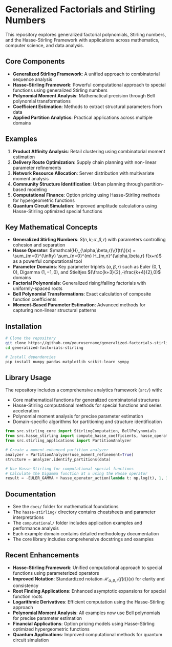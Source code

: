 # Generalized Factorials and Stirling Numbers

This repository explores generalized factorial polynomials, Stirling numbers, and the Hasse-Stirling Framework with applications across mathematics, computer science, and data analysis.

## Core Components

- **Generalized Stirling Framework**: A unified approach to combinatorial sequence analysis
- **Hasse-Stirling Framework**: Powerful computational approach to special functions using generalized Stirling numbers
- **Polynomial Moment Analysis**: Mathematical precision through Bell polynomial transformations
- **Coefficient Estimation**: Methods to extract structural parameters from data
- **Applied Partition Analytics**: Practical applications across multiple domains

## Examples

1. **Product Affinity Analysis**: Retail clustering using combinatorial moment estimation
2. **Delivery Route Optimization**: Supply chain planning with non-linear parameter refinements
3. **Network Resource Allocation**: Server distribution with multivariate moment analysis
4. **Community Structure Identification**: Urban planning through partition-based modeling
5. **Computational Finance**: Option pricing using Hasse-Stirling methods for hypergeometric functions
6. **Quantum Circuit Simulation**: Improved amplitude calculations using Hasse-Stirling optimized special functions

## Key Mathematical Concepts

- **Generalized Stirling Numbers**: $S(n,k;\alpha,\beta,r)$ with parameters controlling cohesion and separation
- **Hasse Operator**: $\mathcal{H}_{\alpha,\beta,r}\{f(t)\}(x) = \sum_{m=0}^{\infty} \sum_{n=0}^{m} H_{m,n}^{\alpha,\beta,r} f(x+n)$ as a powerful computational tool
- **Parameter Domains**: Key parameter triplets $(\alpha,\beta,r)$ such as Euler $(0,1,0)$, Digamma $(1,-1,0)$, and Stieltjes $(\frac{k+3}{2},-\frac{k+4}{2},0)$ domains
- **Factorial Polynomials**: Generalized rising/falling factorials with uniformly-spaced roots
- **Bell Polynomial Transformations**: Exact calculation of composite function coefficients
- **Moment-Based Parameter Estimation**: Advanced methods for capturing non-linear structural patterns

## Installation

```bash
# Clone the repository
git clone https://github.com/yourusername/generalized-factorials-stirling.git
cd generalized-factorials-stirling

# Install dependencies
pip install numpy pandas matplotlib scikit-learn sympy
```

## Library Usage

The repository includes a comprehensive analytics framework (`src/`) with:

- Core mathematical functions for generalized combinatorial structures
- Hasse-Stirling computational methods for special functions and series acceleration
- Polynomial moment analysis for precise parameter estimation
- Domain-specific algorithms for partitioning and structure identification

```python
from src.stirling_core import StirlingComputation, BellPolynomials
from src.hasse_stirling import compute_hasse_coefficients, hasse_operator_action
from src.stirling_applications import PartitionAnalyzer

# Create a moment-enhanced partition analyzer
analyzer = PartitionAnalyzer(use_moment_refinement=True)
structure = analyzer.identify_partitions(data)

# Use Hasse-Stirling for computational special functions
# Calculate the Digamma function at x using the Hasse operator
result = -EULER_GAMMA + hasse_operator_action(lambda t: np.log(t), 1, 30, 1, -1, 0, x-1)
```

## Documentation

- See the `docs/` folder for mathematical foundations
- The `hasse-stirling/` directory contains cheatsheets and parameter interpretations
- The `computational/` folder includes application examples and performance analysis
- Each example domain contains detailed methodology documentation
- The core library includes comprehensive docstrings and examples

## Recent Enhancements

- **Hasse-Stirling Framework**: Unified computational approach to special functions using parameterized operators
- **Improved Notation**: Standardized notation $\mathcal{H}_{\alpha,\beta,r}\{f(t)\}(x)$ for clarity and consistency
- **Root Finding Applications**: Enhanced asymptotic expansions for special function roots
- **Logarithmic Derivatives**: Efficient computation using the Hasse-Stirling approach
- **Polynomial Moment Analysis**: All examples now use Bell polynomials for precise parameter estimation
- **Financial Applications**: Option pricing models using Hasse-Stirling optimized hypergeometric functions
- **Quantum Applications**: Improved computational methods for quantum circuit simulation
